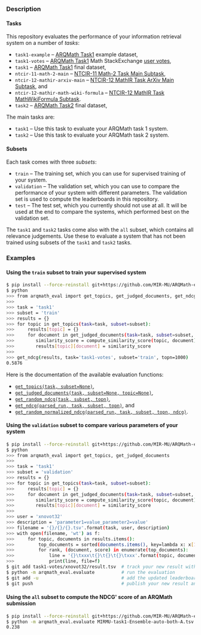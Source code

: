 ### Description
#### Tasks
This repository evaluates the performance of your information retrieval system
on a number of *tasks*:

- `task1-example` – [ARQMath Task1][arqmath-task1] example dataset,
- `task1-votes` – [ARQMath Task1][arqmath-task1] Math StackExchange [user votes][],
- `task1` – [ARQMath Task1][arqmath-task1] final dataset,
- `ntcir-11-math-2-main` – [NTCIR-11 Math-2 Task Main Subtask][ntcir-11-math-2],
- `ntcir-12-mathir-arxiv-main` – [NTCIR-12 MathIR Task ArXiv Main Subtask][ntcir-12-mathir], and
- `ntcir-12-mathir-math-wiki-formula` – [NTCIR-12 MathIR Task MathWikiFormula Subtask][ntcir-12-mathir].
- `task2` – [ARQMath Task2][arqmath-task2] final dataset,

The main tasks are:

- `task1` – Use this task to evaluate your ARQMath task 1 system.
- `task2` – Use this task to evaluate your ARQMath task 2 system.

#### Subsets
Each task comes with three *subsets*:

- `train` – The training set, which you can use for supervised training of your
  system.
- `validation` – The validation set, which you can use to compare the
  performance of your system with different parameters. The validation set is
  used to compute the leaderboards in this repository.
- `test` – The test set, which you currently should not use at all. It will be
  used at the end to compare the systems, which performed best on the
  validation set.

The `task1` and `task2` tasks come also with the `all` subset, which contains
all relevance judgements. Use these to evaluate a system that has not been
trained using subsets of the `task1` and `task2` tasks.

### Examples
#### Using the `train` subset to train your supervised system

``` sh
$ pip install --force-reinstall git+https://github.com/MIR-MU/ARQMath-eval@0.0.13
$ python
>>> from arqmath_eval import get_topics, get_judged_documents, get_ndcg
>>>
>>> task = 'task1'
>>> subset = 'train'
>>> results = {}
>>> for topic in get_topics(task=task, subset=subset):
>>>     results[topic] = {}
>>>     for document in get_judged_documents(task=task, subset=subset, topic=topic):
>>>        similarity_score = compute_similarity_score(topic, document)
>>>        results[topic][document] = similarity_score
>>>
>>> get_ndcg(results, task='task1-votes', subset='train', topn=1000)
0.5876
```

Here is the documentation of the available evaluation functions:

- [`get_topics(task, subset=None)`][get_topics],
- [`get_judged_documents(task, subset=None, topic=None)`][get_judged_documents],
- [`get_random_ndcg(task, subset, topn)`][get_random_ndcg],
- [`get_ndcg(parsed_run, task, subset, topn)`][get_ndcg], and
- [`get_random_normalized_ndcg(parsed_run, task, subset, topn, ndcg)`][get_random_normalized_ndcg].

#### Using the `validation` subset to compare various parameters of your system

``` sh
$ pip install --force-reinstall git+https://github.com/MIR-MU/ARQMath-eval@0.0.13
$ python
>>> from arqmath_eval import get_topics, get_judged_documents
>>>
>>> task = 'task1'
>>> subset = 'validation'
>>> results = {}
>>> for topic in get_topics(task=task, subset=subset):
>>>     results[topic] = {}
>>>     for document in get_judged_documents(task=task, subset=subset, topic=topic):
>>>        similarity_score = compute_similarity_score(topic, document)
>>>        results[topic][document] = similarity_score
>>>
>>> user = 'xnovot32'
>>> description = 'parameter1=value_parameter2=value'
>>> filename = '{}/{}/{}.tsv'.format(task, user, description)
>>> with open(filename, 'wt') as f:
>>>     for topic, documents in results.items():
>>>         top_documents = sorted(documents.items(), key=lambda x: x[1], reverse=True)[:1000]
>>>         for rank, (document, score) in enumerate(top_documents):
>>>             line = '{}\txxx\t{}\t{}\t{}\txxx'.format(topic, document, rank + 1, score)
>>>             print(line, file=f)
$ git add task1-votes/xnovot32/result.tsv  # track your new result with Git
$ python -m arqmath_eval.evaluate          # run the evaluation
$ git add -u                               # add the updated leaderboard to Git
$ git push                                 # publish your new result and the updated leaderboard
```

#### Using the `all` subset to compute the NDCG' score of an ARQMath submission

``` sh
$ pip install --force-reinstall git+https://github.com/MIR-MU/ARQMath-eval@0.0.13
$ python -m arqmath_eval.evaluate MIRMU-task1-Ensemble-auto-both-A.tsv
0.238
```

 [arqmath-task1]:              https://www.cs.rit.edu/~dprl/ARQMath/Task1-answers.html (Task 1: Find Answers)
 [arqmath-task2]:              https://www.cs.rit.edu/~dprl/ARQMath/task2-formulas.html (Task 2: Formula Search)
 [get_judged_documents]:       https://github.com/MIR-MU/ARQMath-eval/-/blob/master/scripts/common.py#L61
 [get_ndcg]:                   https://github.com/MIR-MU/ARQMath-eval/-/blob/master/scripts/common.py#L94
 [get_random_ndcg]:            https://github.com/MIR-MU/ARQMath-eval/-/blob/master/scripts/common.py#L129
 [get_random_normalized_ndcg]: https://github.com/MIR-MU/ARQMath-eval/-/blob/master/scripts/common.py#L174
 [get_topics]:                 https://github.com/MIR-MU/ARQMath-eval/-/blob/master/scripts/common.py#L34
 [ntcir-11-math-2]:            http://citeseerx.ist.psu.edu/viewdoc/download?doi=10.1.1.686.444&rep=rep1&type=pdf (NTCIR-11 Math-2 Task Overview)
 [ntcir-12-mathir]:            https://www.cs.rit.edu/~rlaz/files/ntcir12-mathir.pdf (NTCIR-12 MathIR Task Overview)
 [treceval-format]:            https://stackoverflow.com/a/8175382/657401 (How to evaluate a search/retrieval engine using trec_eval?)
 [user votes]:                 https://gitlab.fi.muni.cz/xnovot32/arqmath-data-preprocessing/-/blob/master/scripts/xml_to_qrels_tsv.py

